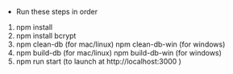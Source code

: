 * Run these steps in order
1. npm install
2. npm install bcrypt
3. npm clean-db (for mac/linux)
   npm clean-db-win (for windows)
4. npm build-db (for mac/linux)
   npm build-db-win (for windows)
5. npm run start (to launch at http://localhost:3000 )

